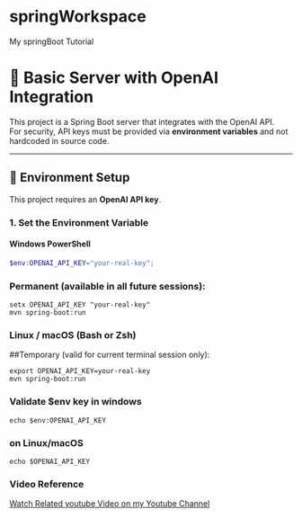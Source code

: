 # springWorkspace
My springBoot Tutorial

# 🛒 Basic Server with OpenAI Integration

This project is a Spring Boot server that integrates with the OpenAI API.  
For security, API keys must be provided via **environment variables** and not hardcoded in source code.

---

## 🔑 Environment Setup

This project requires an **OpenAI API key**.

### 1. Set the Environment Variable

#### Windows PowerShell
```powershell
$env:OPENAI_API_KEY="your-real-key"; 
```
### Permanent (available in all future sessions):
```
setx OPENAI_API_KEY "your-real-key"
mvn spring-boot:run
```

### Linux / macOS (Bash or Zsh)

##Temporary (valid for current terminal session only):

```
export OPENAI_API_KEY=your-real-key
mvn spring-boot:run

```

### Validate $env key in windows

```
echo $env:OPENAI_API_KEY
```
### on Linux/macOS

```
echo $OPENAI_API_KEY
```
### Video Reference
[Watch Related youtube Video on my Youtube Channel](https://youtu.be/kgkd7eFV5ww?si=WU5vHE98GX9Nb9QU)